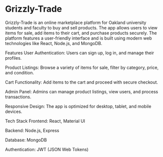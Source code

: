 # Grizzly-Trade
Grizzly-Trade is an online marketplace platform for Oakland university students and faculty to buy and sell products. The app allows users to view items for sale, add items to their cart, and purchase products securely. The platform features a user-friendly interface and is built using modern web technologies like React, Node.js, and MongoDB.

Features
User Authentication: Users can sign up, log in, and manage their profiles.

Product Listings: Browse a variety of items for sale, filter by category, price, and condition.

Cart Functionality: Add items to the cart and proceed with secure checkout.

Admin Panel: Admins can manage product listings, view users, and process transactions.

Responsive Design: The app is optimized for desktop, tablet, and mobile devices.

Tech Stack
Frontend: React, Material UI

Backend: Node.js, Express

Database: MongoDB

Authentication: JWT (JSON Web Tokens)
